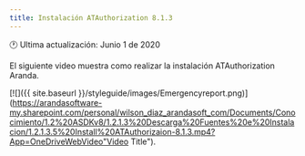 ```yaml
---
title: Instalación ATAuthorization 8.1.3
---
```


🕐 Ultima actualización: Junio 1 de 2020


El siguiente video muestra como realizar la instalación ATAuthorization Aranda.


[![]({{ site.baseurl }}/styleguide/images/Emergencyreport.png)](https://arandasoftware-my.sharepoint.com/personal/wilson_diaz_arandasoft_com/Documents/Conocimiento/1.2%20ASDKv8/1.2.1.3%20Descarga%20Fuentes%20e%20Instalacion/1.2.1.3.5%20Install%20ATAuthorizaion-8.1.3.mp4?App=OneDriveWebVideo"Video Title").


